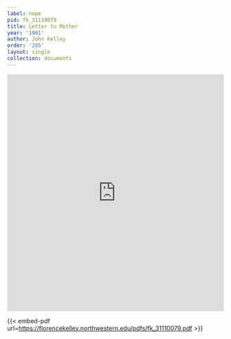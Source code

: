 ```yaml
---
label: nope
pid: fk_31110079
title: Letter to Mother
year: '1901'
author: John Kelley
order: '285'
layout: single
collection: documents
---
```

<iframe src="https://northwestern.app.box.com/embed/s/vhm7knqmo49ks46vz9z4qexa459hoey7?sortColumn=date&view=list" width="100%" height="550" frameborder="0" allowfullscreen webkitallowfullscreen msallowfullscreen></iframe>


{{< embed-pdf url=https://florencekelley.northwestern.edu/pdfs/fk_31110079.pdf >}}